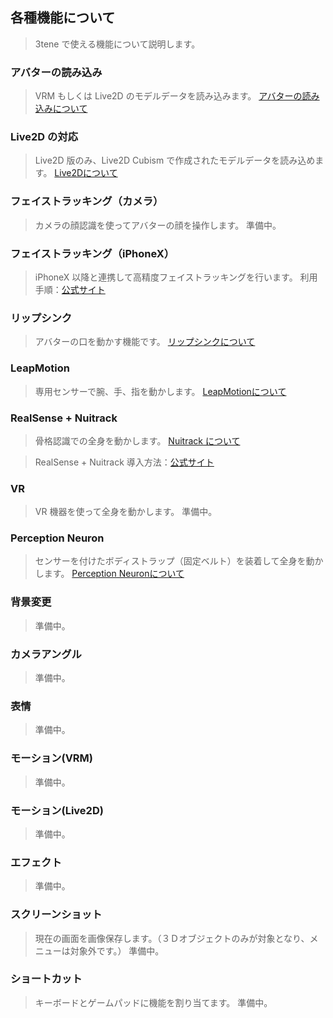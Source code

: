 ## 各種機能について

>3tene で使える機能について説明します。

### アバターの読み込み

>VRM もしくは Live2D のモデルデータを読み込みます。
>[アバターの読み込みについて](#AvaterSelect.md)


### Live2D の対応

>Live2D 版のみ、Live2D Cubism で作成されたモデルデータを読み込めます。
>[Live2Dについて](#AboutLive2D.md)


### フェイストラッキング（カメラ）

>カメラの顔認識を使ってアバターの顔を操作します。
>準備中。


### フェイストラッキング（iPhoneX）

>iPhoneX 以降と連携して高精度フェイストラッキングを行います。
>利用手順：<a href="https://3tene.com/iphonex_ft_howto" target="_blank">公式サイト</a>

<!--
利用手順： [公式サイト](https://3tene.com/iphonex_ft_howto){:target="_blank"}
-->

### リップシンク

>アバターの口を動かす機能です。
>[リップシンクについて](#lipsync.md)


### LeapMotion

>専用センサーで腕、手、指を動かします。
>[LeapMotionについて](#leapmotion.md)


### RealSense + Nuitrack

>骨格認識での全身を動かします。
>[Nuitrack について](#nuitrack.md)

>RealSense + Nuitrack 導入方法：<a href="https://3tene.com/realsense_introduction/" target="_blank">公式サイト</a>



### VR

>VR 機器を使って全身を動かします。
>準備中。


### Perception Neuron

>センサーを付けたボディストラップ（固定ベルト）を装着して全身を動かします。
>[Perception Neuronについて](#PerceptionNeuron.md)


### 背景変更

>準備中。


### カメラアングル

>準備中。


### 表情

>準備中。


### モーション(VRM)

>準備中。


### モーション(Live2D)

>準備中。


### エフェクト

>準備中。


### スクリーンショット

>現在の画面を画像保存します。（３Ｄオブジェクトのみが対象となり、メニューは対象外です。）
>準備中。


### ショートカット

>キーボードとゲームパッドに機能を割り当てます。
>準備中。




